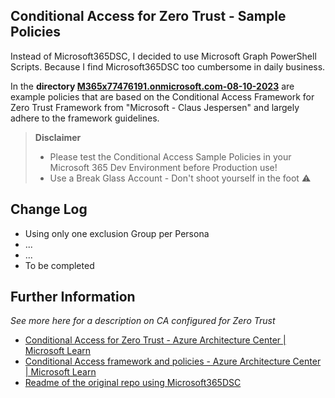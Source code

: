 Conditional Access for Zero Trust - Sample Policies
-----------------------------------------------------
Instead of Microsoft365DSC, I decided to use Microsoft Graph PowerShell Scripts.
Because I find Microsoft365DSC too cumbersome in daily business.

In the **directory [M365x77476191.onmicrosoft.com-08-10-2023](https://github.com/philippkohn/ConditionalAccessforZeroTrustResources/tree/main/ConditionalAccessSamplePolicies/M365x77476191.onmicrosoft.com-08-10-2023)** are example policies that are based on the Conditional Access Framework for Zero Trust Framework from "Microsoft - Claus Jespersen" and largely adhere to the framework guidelines.

> **Disclaimer**
> - Please test the Conditional Access Sample Policies in your Microsoft 365 Dev Environment before Production use!
> - Use a Break Glass Account - Don't shoot yourself in the foot ⚠️

Change Log
-----------------------------------------------------
- Using only one exclusion Group per Persona
- ...
- ...
- To be completed

Further Information
-----------------------------------------------------
*See more here for a description on CA configured for Zero Trust*
- [Conditional Access for Zero Trust - Azure Architecture Center | Microsoft Learn](https://learn.microsoft.com/en-us/azure/architecture/guide/security/conditional-access-zero-trust)
- [Conditional Access framework and policies - Azure Architecture Center | Microsoft Learn](https://learn.microsoft.com/en-us/azure/architecture/guide/security/conditional-access-framework)
- [Readme of the original repo using Microsoft365DSC](https://github.com/microsoft/ConditionalAccessforZeroTrustResources/blob/main/ConditionalAccessSamplePolicies/readme.md)